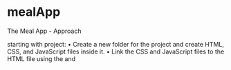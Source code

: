 # mealApp
The Meal App - Approach

starting with project:
•	Create a new folder for the project and create HTML, CSS, and JavaScript files inside it.
•	Link the CSS and JavaScript files to the HTML file using the <link> and <script> tags.
•	Create a layout for the home page, meal detail page, and my favorite meals page using HTML and CSS.
Retrieve data from TheMeal API:
•	Use JavaScript's function to retrieve meal data from TheMeal API.
•	Use the data to dynamically generate the search results on the home page.
•	Add event listeners to the search bar to retrieve search results as the user types.
•	Implement favorite meals functionality:
•	Create a "favorites" array to store the user's favorite meals.
•	Add an event listener to the favorite button on each search result, which adds the meal to the "favorites" array when clicked.
•	Save the "favorites" array to local storage to make it persistent.
Create meal detail page:
•	Add an event listener to each search result that opens a new page with more information about that meal.
•	Retrieve the meal data from the API using the meal ID.
•	Display the meal data on the meal detail page.
Create my favorite meals page:
•	Retrieve the "favorites" array from local storage to display the user's favorite meals.
•	Add a remove button to each favorite meal, which removes the meal from the "favorites" array and updates the my favorite meals page accordingly.
•	Save the updated "favorites" array to local storage to make it persistent.
